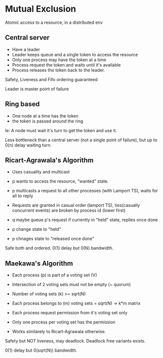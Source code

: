 # Mutual Exclusion
Atomic access to a resource, in a distributed env

## Central server
- Have a leader
- Leader keeps queue and a single token to access the resource
- Only one process may have the token at a time 
- Process request the token and waits until it's available
- Process releases the token back to the leader.

Safety, Liveness and Fifo ordering guaranteed

Leader is master point of failure

## Ring based
- One node at a time has the token
- the token is passed around the ring

Ie: A node must wait it's turn to get the token and use it.

Less bottleneck than a central server (not a single point of failure), but up to 0(n) delay waiting turn.

## Ricart-Agrawala's Algorithm
- Uses casuality and multicast

- p wants to access the resource, "wanted" state.
- p multicasts a request to all other processes (with Lamport TS), waits for all to reply
- Requests are granted in casual order (lamport TS), ties(casually concurrent events) are broken by process id (lower first)
- q maybe queue p's request if currently in "held" state, replies once done
- p change state to "held"
- p chnages state to "released once done"

Safe both and ordered. 0(1) delay but 0(N) bandwidth.

## Maekawa's Algorithm 
- Each process (p) is part of a voting set (V)
- Intersection of 2 voting sets must not be empty (~ quorum)
- Number of voting sets (k) >= sqrt(N)
- Each process belongs to (m) voting sets = sqrt(N) -> k*m matrix

- Each process request permission from it's voting set only
- Only one process per voting set has the permission 
- Works similarely to Ricart-Agrawala otherwise.

Safety but NOT liveness, may deadlock. Deadlock free variants exists.

 0(1) delay but 0(sqrt(N)) bandwidth.


